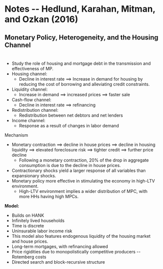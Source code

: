 # Notes -- Hedlund, Karahan, Mitman, and Ozkan (2016)
## Monetary Policy, Heterogeneity, and the Housing Channel
#

* Study the role of housing and mortgage debt in the transmission and effectiveness of MP.
* Housing channel:
  * Decline in interest rate $\implies$ Increase in demand for housing by reducing the cost of borrowing and alleviating credit constraints.
* Liquidity channel:
  * Increase in demand $\implies$ increased prices $\implies$ faster sale
* Cash-flow channel:
  * Decline in interest rate $\implies$ refinancing
* Redistribution channel:
  * Redistribution between net debtors and net lenders
* Income channel:
  * Response as a result of changes in labor demand

Mechanism
* Monetary contraction $\implies$ decline in house prices $\implies$ decline in housing liquidity $\implies$ elevated foreclosure risk $\implies$ tighter credit $\implies$ further price decline
  * Following a monetary contraction, 20% of the drop in aggregate consumption is due to the decline in house prices.
* Contractionary shocks yield a larger response of all variables than expansionary shocks.
* Monetary policy more effective in stimulating the economy in high-LTV environment.
  * High-LTV environment implies a wider distribution of MPC, with more HHs having high MPCs.

**Model:**
* Builds on HANK
* Infinitely lived households
* Time is discrete
* Uninsurable labor income risk
* This model also features endogenous liquidity of the housing market and house prices.
* Long-term mortgages, with refinancing allowed
* Price rigidities due to monopolistically competitive producers -- Rotemberg costs
* Directed search and block-recursive structure
